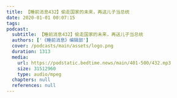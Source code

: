 ```yaml
---
title: 【睡前消息432】偷走国家的未来，再送儿子当总统
date: 2020-01-01 00:07:15
tags:
podcast:
  subtitle: 【睡前消息432】偷走国家的未来，再送儿子当总统
  authors: ['《睡前消息》编辑部']
  cover: /podcasts/main/assets/logo.png
  duration: 1313
  media:
    url: https://podstatic.bedtime.news/main/401-500/432.mp3
    size: 31512960
    type: audio/mpeg
  chapters: null
  references: null
---
```

